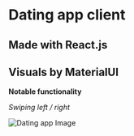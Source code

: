 # Dating app client

## Made with React.js
## Visuals by MaterialUI

**Notable functionality**

*Swiping left / right*

![Dating app Image](https://i.ibb.co/y894NK8/displaypic-jpg.png)